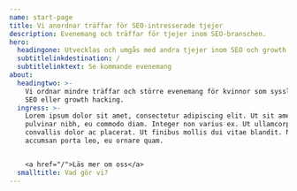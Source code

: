 ```yaml
---
name: start-page
title: Vi anordnar träffar för SEO-intresserade tjejer
description: Evenemang och träffar för tjejer inom SEO-branschen.
hero:
  headingone: Utvecklas och umgås med andra tjejer inom SEO och growth hacking
  subtitlelinkdestination: /
  subtitlelinktext: Se kommande evenemang
about:
  headingtwo: >-
    Vi ordnar mindre träffar och större evenemang för kvinnor som sysslar med
    SEO eller growth hacking.
  ingress: >-
    Lorem ipsum dolor sit amet, consectetur adipiscing elit. Ut sit amet
    pulvinar nibh, eu commodo diam. Integer non varius ex. Ut ullamcorper
    convallis dolor ac placerat. Ut finibus mollis dui vitae blandit. Nunc
    accumsan porta leo, eu ornare quam.


    <a href="/">Läs mer om oss</a>
  smalltitle: Vad gör vi?
---
```



